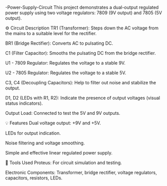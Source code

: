 -Power-Supply-Circuit
This project demonstrates a dual-output regulated power supply using two voltage regulators: 7809 (9V output) and 7805 (5V output).

⚙️ Circuit Description
TR1 (Transformer): Steps down the AC voltage from the mains to a suitable level for the rectifier.

BR1 (Bridge Rectifier): Converts AC to pulsating DC.

C1 (Filter Capacitor): Smooths the pulsating DC from the bridge rectifier.

U1 - 7809 Regulator: Regulates the voltage to a stable 9V.

U2 - 7805 Regulator: Regulates the voltage to a stable 5V.

C3, C4 (Decoupling Capacitors): Help to filter out noise and stabilize the output.

D1, D2 (LEDs with R1, R2): Indicate the presence of output voltages (visual status indicators).

Output Load: Connected to test the 5V and 9V outputs.

💡 Features
Dual voltage output: +9V and +5V.

LEDs for output indication.

Noise filtering and voltage smoothing.

Simple and effective linear regulated power supply.

🧪 Tools Used
Proteus: For circuit simulation and testing.

Electronic Components: Transformer, bridge rectifier, voltage regulators, capacitors, resistors, LEDs.
